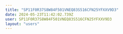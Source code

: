 ```yaml
---
title: "SP11F0R37S8W84F501VNEQ83S516CFN25YFXXV9D3"
date: 2024-05-23T11:42:02.739Z
user: SP11F0R37S8W84F501VNEQ83S516CFN25YFXXV9D3
layout: "users"
---
```

    